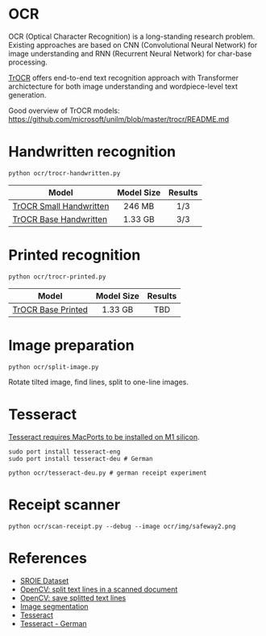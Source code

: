 # OCR

OCR (Optical Character Recognition) is a long-standing research problem. Existing approaches
are based on CNN (Convolutional Neural Network) for image understanding and RNN (Recurrent Neural Network)
for char-base processing.

[TrOCR](https://arxiv.org/abs/2109.10282) offers end-to-end text recognition approach with Transformer
archictecture for both image understanding and wordpiece-level text generation.

Good overview of TrOCR models: https://github.com/microsoft/unilm/blob/master/trocr/README.md

# Handwritten recognition
```
python ocr/trocr-handwritten.py
```

| Model | Model Size | Results |
| --- | :---: | :---: |
| [TrOCR Small Handwritten](https://huggingface.co/microsoft/trocr-small-handwritten/tree/main) | 246 MB | 1/3 |
| [TrOCR Base Handwritten](https://huggingface.co/microsoft/trocr-base-handwritten/tree/main) | 1.33 GB | 3/3 |

# Printed recognition
```
python ocr/trocr-printed.py
```

| Model | Model Size | Results |
| --- | :---: | :---: |
| [TrOCR Base Printed](https://huggingface.co/microsoft/trocr-base-printed/tree/main) | 1.33 GB | TBD |

# Image preparation
```
python ocr/split-image.py
```

Rotate tilted image, find lines, split to one-line images.

# Tesseract

[Tesseract requires MacPorts to be installed on M1 silicon](https://sammybams.hashnode.dev/how-to-install-tesseract-ocr-on-macos).
```
sudo port install tesseract-eng
sudo port install tesseract-deu # German

python ocr/tesseract-deu.py # german receipt experiment
```

# Receipt scanner
```
python ocr/scan-receipt.py --debug --image ocr/img/safeway2.png
```

# References
  - [SROIE Dataset](https://www.kaggle.com/datasets/urbikn/sroie-datasetv2)
  - [OpenCV: split text lines in a scanned document](https://stackoverflow.com/questions/34981144/split-text-lines-in-scanned-document)
  - [OpenCV: save splitted text lines](https://stackoverflow.com/questions/67991036/save-splited-text-lines-opencv)
  - [Image segmentation](https://www.kaggle.com/code/dmitryyemelyanov/receipt-ocr-part-1-image-segmentation-by-opencv) 
- [Tesseract](https://pyimagesearch.com/2021/10/27/automatically-ocring-receipts-and-scans/)
- [Tesseract - German](https://nanonets.com/blog/receipt-ocr/)
